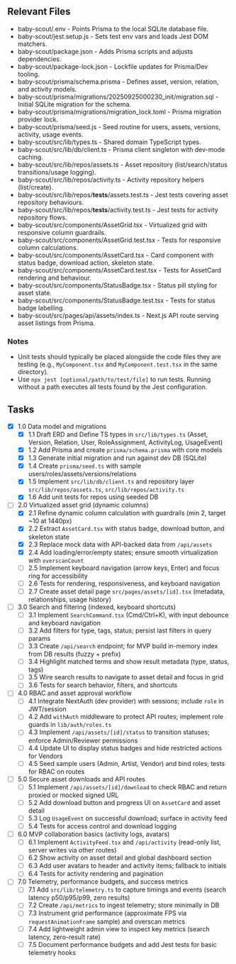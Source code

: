 ## Relevant Files

- baby-scout/.env - Points Prisma to the local SQLite database file.
- baby-scout/jest.setup.js - Sets test env vars and loads Jest DOM matchers.
- baby-scout/package.json - Adds Prisma scripts and adjusts dependencies.
- baby-scout/package-lock.json - Lockfile updates for Prisma/Dev tooling.
- baby-scout/prisma/schema.prisma - Defines asset, version, relation, and activity models.
- baby-scout/prisma/migrations/20250925000230_init/migration.sql - Initial SQLite migration for the schema.
- baby-scout/prisma/migrations/migration_lock.toml - Prisma migration provider lock.
- baby-scout/prisma/seed.js - Seed routine for users, assets, versions, activity, usage events.
- baby-scout/src/lib/types.ts - Shared domain TypeScript types.
- baby-scout/src/lib/db/client.ts - Prisma client singleton with dev-mode caching.
- baby-scout/src/lib/repos/assets.ts - Asset repository (list/search/status transitions/usage logging).
- baby-scout/src/lib/repos/activity.ts - Activity repository helpers (list/create).
- baby-scout/src/lib/repos/__tests__/assets.test.ts - Jest tests covering asset repository behaviours.
- baby-scout/src/lib/repos/__tests__/activity.test.ts - Jest tests for activity repository flows.
- baby-scout/src/components/AssetGrid.tsx - Virtualized grid with responsive column guardrails.
- baby-scout/src/components/AssetGrid.test.tsx - Tests for responsive column calculations.
- baby-scout/src/components/AssetCard.tsx - Card component with status badge, download action, skeleton state.
- baby-scout/src/components/AssetCard.test.tsx - Tests for AssetCard rendering and behaviour.
- baby-scout/src/components/StatusBadge.tsx - Status pill styling for asset state.
- baby-scout/src/components/StatusBadge.test.tsx - Tests for status badge labelling.
- baby-scout/src/pages/api/assets/index.ts - Next.js API route serving asset listings from Prisma.

### Notes

- Unit tests should typically be placed alongside the code files they are testing (e.g., `MyComponent.tsx` and `MyComponent.test.tsx` in the same directory).
- Use `npx jest [optional/path/to/test/file]` to run tests. Running without a path executes all tests found by the Jest configuration.

## Tasks

- [x] 1.0 Data model and migrations
  - [x] 1.1 Draft ERD and Define TS types in `src/lib/types.ts` (Asset, Version, Relation, User, RoleAssignment, ActivityLog, UsageEvent)
  - [x] 1.2 Add Prisma and create `prisma/schema.prisma` with core models
  - [x] 1.3 Generate initial migration and run against dev DB (SQLite)
  - [x] 1.4 Create `prisma/seed.ts` with sample users/roles/assets/versions/relations
  - [x] 1.5 Implement `src/lib/db/client.ts` and repository layer `src/lib/repos/assets.ts`, `src/lib/repos/activity.ts`
  - [x] 1.6 Add unit tests for repos using seeded DB

- [ ] 2.0 Virtualized asset grid (dynamic columns)
  - [x] 2.1 Refine dynamic column calculation with guardrails (min 2, target ~10 at 1440px)
  - [x] 2.2 Extract `AssetCard.tsx` with status badge, download button, and skeleton state
  - [x] 2.3 Replace mock data with API-backed data from `/api/assets`
  - [x] 2.4 Add loading/error/empty states; ensure smooth virtualization with `overscanCount`
  - [ ] 2.5 Implement keyboard navigation (arrow keys, Enter) and focus ring for accessibility
  - [ ] 2.6 Tests for rendering, responsiveness, and keyboard navigation
  - [ ] 2.7 Create asset detail page `src/pages/assets/[id].tsx` (metadata, relationships, usage history)

- [ ] 3.0 Search and filtering (indexed, keyboard shortcuts)
  - [ ] 3.1 Implement `SearchCommand.tsx` (Cmd/Ctrl+K), with input debounce and keyboard navigation
  - [ ] 3.2 Add filters for type, tags, status; persist last filters in query params
  - [ ] 3.3 Create `/api/search` endpoint; for MVP build in-memory index from DB results (fuzzy + prefix)
  - [ ] 3.4 Highlight matched terms and show result metadata (type, status, tags)
  - [ ] 3.5 Wire search results to navigate to asset detail and focus in grid
  - [ ] 3.6 Tests for search behavior, filters, and shortcuts

- [ ] 4.0 RBAC and asset approval workflow
  - [ ] 4.1 Integrate NextAuth (dev provider) with sessions; include `role` in JWT/session
  - [ ] 4.2 Add `withAuth` middleware to protect API routes; implement role guards in `lib/auth/roles.ts`
  - [ ] 4.3 Implement `/api/assets/[id]/status` to transition statuses; enforce Admin/Reviewer permissions
  - [ ] 4.4 Update UI to display status badges and hide restricted actions for Vendors
  - [ ] 4.5 Seed sample users (Admin, Artist, Vendor) and bind roles; tests for RBAC on routes

- [ ] 5.0 Secure asset downloads and API routes
  - [ ] 5.1 Implement `/api/assets/[id]/download` to check RBAC and return proxied or mocked signed URL
  - [ ] 5.2 Add download button and progress UI on `AssetCard` and asset detail
  - [ ] 5.3 Log `UsageEvent` on successful download; surface in activity feed
  - [ ] 5.4 Tests for access control and download logging

- [ ] 6.0 MVP collaboration basics (activity logs, avatars)
  - [ ] 6.1 Implement `ActivityFeed.tsx` and `/api/activity` (read-only list, server writes via other routes)
  - [ ] 6.2 Show activity on asset detail and global dashboard section
  - [ ] 6.3 Add user avatars to header and activity items; fallback to initials
  - [ ] 6.4 Tests for activity rendering and pagination

- [ ] 7.0 Telemetry, performance budgets, and success metrics
  - [ ] 7.1 Add `src/lib/telemetry.ts` to capture timings and events (search latency p50/p95/p99, zero results)
  - [ ] 7.2 Create `/api/metrics` to ingest telemetry; store minimally in DB
  - [ ] 7.3 Instrument grid performance (approximate FPS via `requestAnimationFrame` sample) and overscan metrics
  - [ ] 7.4 Add lightweight admin view to inspect key metrics (search latency, zero-result rate)
  - [ ] 7.5 Document performance budgets and add Jest tests for basic telemetry hooks
